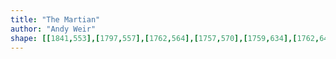 ```yaml
---
title: "The Martian"
author: "Andy Weir"
shape: [[1841,553],[1797,557],[1762,564],[1757,570],[1759,634],[1762,647],[1763,665],[1767,690],[1772,695],[1776,697],[1785,698],[1795,705],[1806,710],[1814,716],[1819,722],[1840,736],[1869,762],[1891,776],[1897,784],[1903,787],[1912,796],[1915,802],[1920,807],[1924,818],[1924,954],[1914,1074],[1911,1150],[1909,1160],[1909,1188],[1907,1197],[1907,1226],[1905,1242],[1903,1306],[1901,1319],[1901,1414],[1899,1425],[1898,1460],[1899,1493],[1896,1510],[1897,1533],[1894,1548],[1894,1567],[1891,1585],[1890,1618],[1888,1624],[1887,1643],[1885,1652],[1883,1684],[1887,1695],[1901,1712],[1913,1719],[1924,1721],[1976,1718],[2002,1714],[2014,1707],[2017,1698],[2018,1641],[2020,1634],[2020,1609],[2022,1599],[2022,1580],[2028,1486],[2028,1450],[2030,1422],[2029,1414],[2036,1289],[2040,1132],[2044,1080],[2048,963],[2050,952],[2050,926],[2053,891],[2061,647],[2060,641],[2056,633],[2052,629],[2035,621],[2021,611],[1993,602],[1980,591],[1972,591],[1962,586],[1953,585],[1931,573],[1914,561],[1886,558],[1868,553]]
---
```

